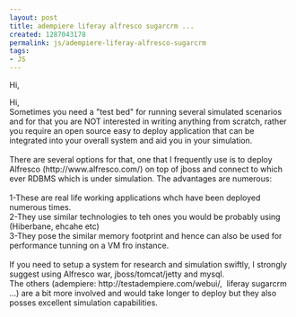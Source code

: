 ```yaml
---
layout: post
title: adempiere liferay alfresco sugarcrm ...
created: 1287043178
permalink: js/adempiere-liferay-alfresco-sugarcrm
tags:
- JS
---
```

<p>Hi,</p>
<p>Hi,<br />
Sometimes you need a &quot;test bed&quot; for running several simulated scenarios and for that you are NOT interested in writing anything from scratch, rather you require an open source easy to deploy application that can be integrated into your overall system and aid you in your simulation. <br />
<br />
There are several options for that, one that I frequently use is to deploy Alfresco (http://www.alfresco.com/) on top of jboss and connect to which ever RDBMS which is under simulation. The advantages are numerous:<br />
<br />
1-These are real life working applications whch have been deployed numerous times. <br />
2-They use similar technologies to teh ones you would be probably using (Hiberbane, ehcahe etc) <br />
3-They pose the similar memory footprint and hence can also be used for performance tunning on a VM fro instance. <br />
<br />
If you need to setup a system for research and simulation swiftly, I strongly suggest using Alfresco war, jboss/tomcat/jetty and mysql. <br />
The others (adempiere: http://testadempiere.com/webui/,&nbsp; liferay sugarcrm ...) are a bit more involved and would take longer to deploy but they also posses excellent simulation capabilities. <br />
</p>
<p>&nbsp;</p>
